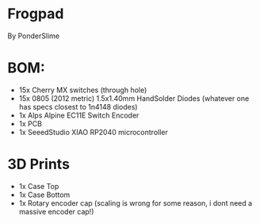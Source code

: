 # Frogpad
By PonderSlime

# BOM:
- 15x Cherry MX switches (through hole)
- 15x 0805 (2012 metric) 1.5x1.40mm HandSolder Diodes (whatever one has specs closest to 1n4148 diodes)
- 1x Alps Alpine EC11E Switch Encoder
- 1x PCB
- 1x SeeedStudio XIAO RP2040 microcontroller

# 3D Prints
- 1x Case Top
- 1x Case Bottom
- 1x Rotary encoder cap (scaling is wrong for some reason, i dont need a massive encoder cap!)
